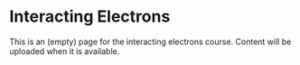 # Interacting Electrons
This is an (empty) page for the interacting electrons course. Content will be uploaded when it is available.

